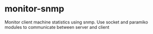 # monitor-snmp
Monitor client machine statistics using snmp. Use socket and paramiko modules to communicate between server and client
